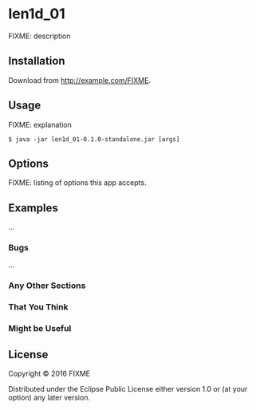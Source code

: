 # len1d_01

FIXME: description

## Installation

Download from http://example.com/FIXME.

## Usage

FIXME: explanation

    $ java -jar len1d_01-0.1.0-standalone.jar [args]

## Options

FIXME: listing of options this app accepts.

## Examples

...

### Bugs

...

### Any Other Sections
### That You Think
### Might be Useful

## License

Copyright © 2016 FIXME

Distributed under the Eclipse Public License either version 1.0 or (at
your option) any later version.
